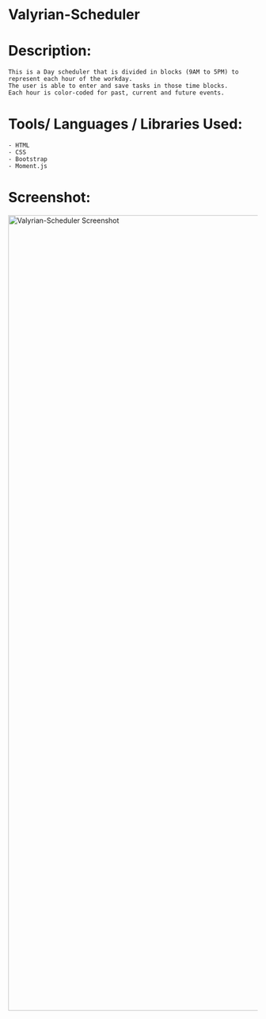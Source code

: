 # Valyrian-Scheduler

# Description:

    This is a Day scheduler that is divided in blocks (9AM to 5PM) to represent each hour of the workday. 
    The user is able to enter and save tasks in those time blocks.  
    Each hour is color-coded for past, current and future events.
    
# Tools/ Languages / Libraries Used:
    - HTML
    - CSS
    - Bootstrap
    - Moment.js
    
    
    
# Screenshot: 


<img width="1605" alt="Valyrian-Scheduler Screenshot" src="https://user-images.githubusercontent.com/65464431/170405195-564ce40c-f1f5-454c-8094-4ed6981053ea.png">

 

